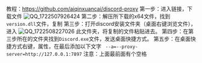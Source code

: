 教程：https://github.com/aiqinxuancai/discord-proxy
第一步：进入链接，下载文件
![QQ_1722507926424](https://github.com/user-attachments/assets/d82a9af9-9087-4f99-b329-e99367bb6966)
第二步：解压所下载的x64文件，找到` version.dll `文件，复制
第三步：打开discord安装文件夹（桌面右键浏览文件），进入
![QQ_1722508227026](https://github.com/user-attachments/assets/945ef3c3-96fc-4d20-8ba1-248da72d1697)
此文件夹，将复制的文件粘贴进去。
第四步：在第三步所在的文件夹找到`Discord.exe`文件，发送桌面快捷方式。
第五步：在桌面快捷方式右键，属性，在最后添加以下文字
` --a=--proxy-server=http://127.0.0.1:7897`
注意：上面最前面有个空格